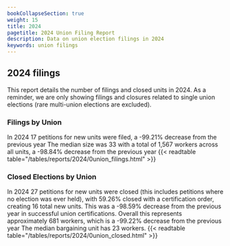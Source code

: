 ```yaml
---
bookCollapseSection: true
weight: 15
title: 2024
pagetitle: 2024 Union Filing Report
description: Data on union election filings in 2024
keywords: union filings
---
```


## 2024 filings

This report details the number of filings and closed units in 2024. As a reminder, we are only showing filings and closures related to single union elections (rare multi-union elections are excluded).

### Filings by Union
In 2024 17 petitions for new units were filed, a -99.21% decrease from the previous year The median size was 33 with a total of 1,567 workers across all units, a -98.84% decrease from the previous year
{{< readtable table="/tables/reports/2024/0union_filings.html" >}}

### Closed Elections by Union
In 2024 27 petitions for new units were closed (this includes petitions where no election was ever held), with 59.26% closed with a certification order, creating 16 total new units. This was a -98.59% decrease from the previous year in successful union certifications. Overall this represents approximately 681 workers, which is a -99.22% decrease from the previous year The median bargaining unit has 23 workers.
{{< readtable table="/tables/reports/2024/0union_closed.html" >}}
